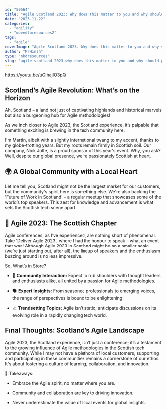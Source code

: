 ```yaml
---
id: "50564"
title: "Agile Scotland 2023: Why does this matter to you and why should people come to the event?"
date: "2023-11-22"
categories: 
  - "agility"
  - "movedtoresources2"
tags: 
  - "agile"
coverImage: "Agile-Scotland-2023.-Why-does-this-matter-to-you-and-why-should-people-come-to-the-event-jpg.webp"
author: "MrHinsh"
type: "nkdresources"
slug: "agile-scotland-2023-why-does-this-matter-to-you-and-why-should-people-come-to-the-event"
---
```


https://youtu.be/uGIhajIO3pQ

## Scotland’s Agile Revolution: What’s on the Horizon 

Ah, Scotland – a land not just of captivating highlands and historical marvels but also a burgeoning hub for Agile methodologies!  

As we inch closer to Agile 2023, the Scotland experience, it’s palpable that something exciting is brewing in the tech community here. 

I'm Martin, albeit with a slightly international twang to my accent, thanks to my globe-trotting years. But my roots remain firmly in Scottish soil. Our company, Nick Jolte, is a proud sponsor of this year's event. Why, you ask? Well, despite our global presence, we're passionately Scottish at heart. 

## 🌍 A Global Community with a Local Heart 

Let me tell you, Scotland might not be the largest market for our customers, but the community's spirit here is something else. We're also backing the 'Future of Work in Scotland' – a regular meetup that showcases some of the world’s top speakers. This zest for knowledge and advancement is what sets the Scottish tech scene apart. 

## 🚀 Agile 2023: The Scottish Chapter 

Agile conferences, as I’ve experienced, are nothing short of phenomenal. Take 'Deliver Agile 2023', where I had the honour to speak – what an event that was! Although Agile 2023 in Scotland might be on a smaller scale (we’re just starting out, after all), the lineup of speakers and the enthusiasm buzzing around is no less impressive. 

So, What’s in Store? 

- 🤝 **Community Interaction:** Expect to rub shoulders with thought leaders and enthusiasts alike, all united by a passion for Agile methodologies. 

- 🗣️ **Expert Insights:** From seasoned professionals to emerging voices, the range of perspectives is bound to be enlightening. 

- 📈 **Trendsetting Topics:** Agile isn’t static; anticipate discussions on its evolving role in a rapidly changing tech world. 

## Final Thoughts: Scotland’s Agile Landscape 

Agile 2023, the Scotland experience, isn’t just a conference; it’s a testament to the growing influence of Agile methodologies in the Scottish tech community. While I may not have a plethora of local customers, supporting and participating in these communities remains a cornerstone of our ethos. It's about fostering a culture of learning, collaboration, and innovation. 

💭 Takeaways: 

- Embrace the Agile spirit, no matter where you are. 

- Community and collaboration are key to driving innovation. 

- Never underestimate the value of local events for global insights.
